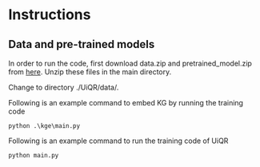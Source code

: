 # Instructions

## Data and pre-trained models
In order to run the code, first download data.zip and pretrained_model.zip from [here]([https://drive.google.com/drive/folders/1RlqGBMo45lTmWz9MUPTq-0KcjSd3ujxc?usp=sharing](https://drive.google.com/drive/folders/1Iqj9I3RMr-8vQtqSXsDp6-GNcT3UiHP-?dmr=1&ec=wgc-drive-globalnav-goto)). Unzip these files in the main directory.

Change to directory ./UiQR/data/. 

Following is an example command to embed KG by running the training code
```
python .\kge\main.py
```

Following is an example command to run the training code of UiQR
```
python main.py
```
